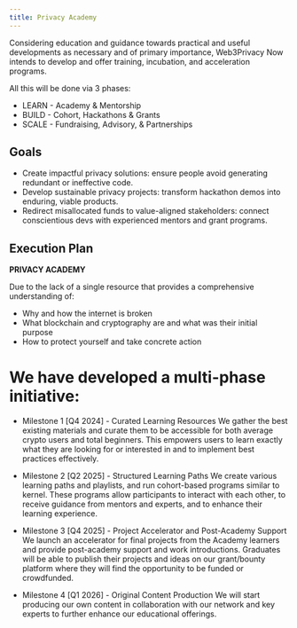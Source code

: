 ```yaml
---
title: Privacy Academy
---
```


Considering education and guidance towards practical and useful developments as necessary and of primary importance, Web3Privacy Now intends to develop and offer training, incubation, and acceleration programs.

All this will be done via 3 phases:

- LEARN - Academy & Mentorship
- BUILD - Cohort, Hackathons & Grants
- SCALE - Fundraising, Advisory, & Partnerships

## Goals

- Create impactful privacy solutions: ensure people avoid generating redundant or ineffective code.
- Develop sustainable privacy projects: transform hackathon demos into enduring, viable products.
- Redirect misallocated funds to value-aligned stakeholders: connect conscientious devs with experienced mentors and grant programs.

## Execution Plan

**PRIVACY ACADEMY**

Due to the lack of a single resource that provides a comprehensive understanding of:

- Why and how the internet is broken
- What blockchain and cryptography are and what was their initial purpose 
- How to protect yourself and take concrete action

# We have developed a multi-phase initiative:

- Milestone 1 [Q4 2024] - Curated Learning Resources We gather the best existing materials and curate them to be accessible for both average crypto users and total beginners. This empowers users to learn exactly what they are looking for or interested in and to implement best practices effectively.

- Milestone 2 [Q2 2025] - Structured Learning Paths We create various learning paths and playlists, and run cohort-based programs similar to kernel. These programs allow participants to interact with each other, to receive guidance from mentors and experts, and to enhance their learning experience.

- Milestone 3 [Q4 2025] - Project Accelerator and Post-Academy Support We launch an accelerator for final projects from the Academy learners and provide post-academy support and work introductions. Graduates will be able to publish their projects and ideas on our grant/bounty platform where they will find the opportunity to be funded or crowdfunded.

- Milestone 4 [Q1 2026] - Original Content Production We will start producing our own content in collaboration with our network and key experts to further enhance our educational offerings.
